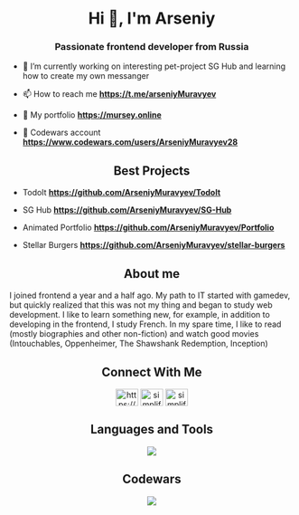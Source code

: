 <h1 align="center">Hi 👋, I'm Arseniy</h1>
<h3 align="center">Passionate frontend developer from Russia</h3>

- 🔭 I’m currently working on interesting pet-project SG Hub and learning how to create my own messanger 
 
- 📫 How to reach me **https://t.me/arseniyMuravyev**

- 💼 My portfolio **https://mursey.online**

- 👾 Codewars account **https://www.codewars.com/users/ArseniyMuravyev28**

<h2 align="center"> Best Projects </h2>

- TodoIt **https://github.com/ArseniyMuravyev/TodoIt**

- SG Hub **https://github.com/ArseniyMuravyev/SG-Hub**

- Animated Portfolio **https://github.com/ArseniyMuravyev/Portfolio**

- Stellar Burgers **https://github.com/ArseniyMuravyev/stellar-burgers**

<h2 align="center"> About me </h2>

<p>I joined frontend a year and a half ago. My path to IT started with gamedev, but quickly realized that this was not my thing and began to study web development. I like to learn something new, for example, in addition to developing in the frontend, I study French. In my spare time, I like to read (mostly biographies and other non-fiction) and watch good movies (Intouchables, Oppenheimer, The Shawshank Redemption, Inception) </p>

<h2 align="center"> Connect With Me </h2>

<p align="center">
<a href="https://mursey.online" target="blank"><img align="center" src="https://img.icons8.com/?size=512&id=n9d0Hm43JCPK&format=png" alt="https://dev.to/shinchancode" height="30" width="40" /></a>
<a href="https://www.instagram.com/muravyev_arseniy" target="blank"><img align="center" src="https://raw.githubusercontent.com/rahuldkjain/github-profile-readme-generator/master/src/images/icons/Social/instagram.svg" alt="simplified_learner" height="30" width="40" /></a>
<a href="https://api.whatsapp.com/send?phone=89279705901" target="blank"><img align="center" src="https://raw.githubusercontent.com/rahuldkjain/github-profile-readme-generator/master/src/images/icons/Social/whatsapp.svg" alt="simplified_learner" height="30" width="40" /></a>
</p>

<h2 align="center"> Languages and Tools </h2>

<p align="center">
    <img src="https://skillicons.dev/icons?i=scss,tailwind,ts,git,react,redux,docker,express,mongodb,nextjs" />
</p>

<h2 align="center">Codewars</h2>

<p align="center">
    <img src="https://www.codewars.com/users/ArseniyMuravyev28/badges/large" />
</p>
